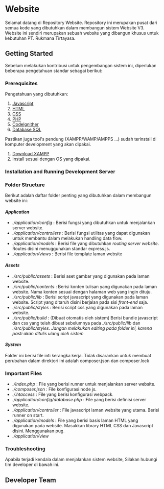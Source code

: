 # Website

Selamat datang di Repository Website.  Repository ini merupakan pusat dari semua kode yang dibutuhkan dalam membangun sistem Website V3. Website ini sendiri merupakan sebuah website yang dibangun khusus untuk kebutuhan PT. Rukmana Tirtayasa.  

## Getting Started

Sebelum melakukan kontribusi untuk pengembangan sistem ini, diperlukan beberapa pengetahuan standar sebagai berikut: 

### Prerequisites

Pengetahuan yang dibutuhkan: 

1. [Javascript](https://javascript.info)
2. [HTML](https://www.w3schools.com/html/html_intro.asp)
3. [CSS](https://www.w3schools.com/css/)
4. [PHP](https://www.php.net/)
5. [CodeIgnither](https://codeigniter.com/)
6. [Database SQL](https://www.mysql.com/)

Pastikan juga tool's pendung (XAMPP/WAMP/AMPPS ...) sudah terinstall di komputer development yang akan dipakai.

1. [Download XAMPP](https://www.apachefriends.org/index.html)
2. Install sesuai dengan OS yang dipakai.


### Installation and Running Development Server

### Folder Structure

Berikut adalah daftar folder penting yang dibutuhkan dalam membangun website ini: 

#### *Application*
- _./application/config_ : Berisi fungsi yang dibutuhkan untuk menjalankan server website.
- _./application/controllers_ : Berisi fungsi utilitas yang dapat digunakan untuk membantu dalam melakukan handling data flow. 
- _./application/models_ : Berisi file yang dibutuhkan _routing server website_. Routes disini menuggunakan standar express.js.
- _./application/views_ : Berisi file template laman website

#### *Assets*
- _./src/public/assets_ : Berisi aset gambar yang digunakan pada laman website.
- _./src/public/contents_ : Berisi konten tulisan yang digunakan pada laman website. Nama konten sesuai dengan halaman web yang ingin dituju.
- _./src/public/lib_ : Berisi script javascript yang digunakan pada laman website. Script yang ditaruh disini berjalan pada sisi _front-end_ saja. 
- _./src/public/styles_ : Berisi script css yang digunakan pada laman website.
- _./src/public/build_ : (Dibuat otomatis oleh sistem) Berisi bundle javascript dan css yang telah dibuat sebelumnya pada _./src/public/lib_ dan _./src/public/styles_. *Jangan melakukan editing pada folder ini, karena pasti akan ditulis ulang oleh sistem*

#### *System*
Folder ini berisi file inti kerangka kerja. Tidak disarankan untuk membuat perubahan dalam direktori ini adalah composer.json dan composer.lock

### Important Files

- _./index.php_ : File yang berisi runner untuk menjalankan server website.
- _./composer.json_ : File konfigurasi node js.
- _./.htaccess_ : File yang berisi konfigurasi webpack.
- _./application/config/database.php_ : File yang berisi definisi server website. 
- _./application/controller_ : File javascript laman website yang utama. Berisi runner on start.
- _./application/models_ : File yang berisi basis laman HTML yang digunakan pada website. Masukkan library HTML CSS dan Javascript disini. Menggunakan pug.
- _./application/view_ 

### Troubleshooting

Apabila terjadi kendala dalam menjalankan sistem website, Silakan hubungi tim developer di bawah ini. 

## Developer Team


